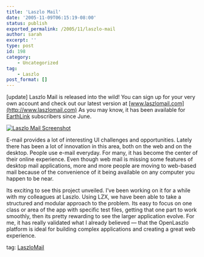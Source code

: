 ```yaml
---
title: 'Laszlo Mail'
date: '2005-11-09T06:15:19-08:00'
status: publish
exported_permalink: /2005/11/laszlo-mail
author: sarah
excerpt: ''
type: post
id: 198
category:
    - Uncategorized
tag:
    - Laszlo
post_format: []
---
```

\[update\] Laszlo Mail is released into the wild! You can sign up for your very own account and check out our latest version at [www.laszlomail.com](http://www.laszlomail.com) As you may know, it has been available for [EarthLink](http://www.earthlink.net) subscribers since June.

[![Laszlo Mail Screenshot](https://www.ultrasaurus.com/images/blog/laszlomail/laszlomail-small.png)](http://www.laszlomail.com)

E-mail provides a lot of interesting UI challenges and opportunities. Lately there has been a lot of innovation in this area, both on the web and on the desktop. People use e-mail everyday. For many, it has become the center of their online experience. Even though web mail is missing some features of desktop mail applications, more and more people are moving to web-based mail because of the convenience of it being available on any computer you happen to be near.

Its exciting to see this project unveiled. I’ve been working on it for a while with my colleagues at Laszlo. Using LZX, we have been able to take a structured and modular approach to the problem. Its easy to focus on one class or area of the app with specific test files, getting that one part to work smoothly, then its pretty rewarding to see the larger application evolve. For me, it has really validated what I already believed — that the OpenLaszlo platform is ideal for building complex applications and creating a great web experience.

tag: [LaszloMail](http://technorati.com/tag/LaszloMail)